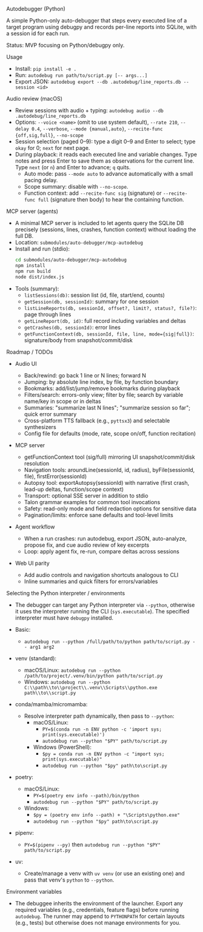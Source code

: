 Autodebugger (Python)

A simple Python-only auto-debugger that steps every executed line of a target program using debugpy and records per-line reports into SQLite, with a session id for each run.

Status: MVP focusing on Python/debugpy only.

Usage
- Install: `pip install -e .`
- Run: `autodebug run path/to/script.py [-- args...]`
- Export JSON: `autodebug export --db .autodebug/line_reports.db --session <id>`

Audio review (macOS)
- Review sessions with audio + typing: `autodebug audio --db .autodebug/line_reports.db`
- Options: `--voice <name>` (omit to use system default), `--rate 210`, `--delay 0.4`, `--verbose`, `--mode {manual,auto}`, `--recite-func {off,sig,full}`, `--no-scope`
- Session selection (paged 0–9): type a digit 0–9 and Enter to select; type `okay` for 0; `next` for next page.
- During playback: it reads each executed line and variable changes. Type notes and press Enter to save them as observations for the current line. Type `next` (or `n`) and Enter to advance; `q` quits.
  - Auto mode: pass `--mode auto` to advance automatically with a small pacing delay.
  - Scope summary: disable with `--no-scope`.
  - Function context: add `--recite-func sig` (signature) or `--recite-func full` (signature then body) to hear the containing function.

MCP server (agents)
- A minimal MCP server is included to let agents query the SQLite DB precisely (sessions, lines, crashes, function context) without loading the full DB.
- Location: `submodules/auto-debugger/mcp-autodebug`
- Install and run (stdio):
  ```bash
  cd submodules/auto-debugger/mcp-autodebug
  npm install
  npm run build
  node dist/index.js
  ```
- Tools (summary):
  - `listSessions(db)`: session list (id, file, start/end, counts)
  - `getSession(db, sessionId)`: summary for one session
  - `listLineReports(db, sessionId, offset?, limit?, status?, file?)`: page through lines
  - `getLineReport(db, id)`: full record including variables and deltas
  - `getCrashes(db, sessionId)`: error lines
  - `getFunctionContext(db, sessionId, file, line, mode={sig|full})`: signature/body from snapshot/commit/disk

Roadmap / TODOs
- Audio UI
  - Back/rewind: go back 1 line or N lines; forward N
  - Jumping: by absolute line index, by file, by function boundary
  - Bookmarks: add/list/jump/remove bookmarks during playback
  - Filters/search: errors-only view; filter by file; search by variable name/key in scope or in deltas
  - Summaries: "summarize last N lines"; "summarize session so far"; quick error summary
  - Cross-platform TTS fallback (e.g., `pyttsx3`) and selectable synthesizers
  - Config file for defaults (mode, rate, scope on/off, function recitation)

- MCP server
  - getFunctionContext tool (sig/full) mirroring UI snapshot/commit/disk resolution
  - Navigation tools: aroundLine(sessionId, id, radius), byFile(sessionId, file), firstError(sessionId)
  - Autopsy tool: exportAutopsy(sessionId) with narrative (first crash, lead-up deltas, function/scope context)
  - Transport: optional SSE server in addition to stdio
  - Talon grammar examples for common tool invocations
  - Safety: read-only mode and field redaction options for sensitive data
  - Pagination/limits: enforce sane defaults and tool-level limits

- Agent workflow
  - When a run crashes: run autodebug, export JSON, auto-analyze, propose fix, and cue audio review of key excerpts
  - Loop: apply agent fix, re-run, compare deltas across sessions

- Web UI parity
  - Add audio controls and navigation shortcuts analogous to CLI
  - Inline summaries and quick filters for errors/variables

Selecting the Python interpreter / environments
- The debugger can target any Python interpreter via `--python`, otherwise it uses the interpreter running the CLI (`sys.executable`). The specified interpreter must have `debugpy` installed.

- Basic:
  - `autodebug run --python /full/path/to/python path/to/script.py -- arg1 arg2`

- venv (standard):
  - macOS/Linux: `autodebug run --python /path/to/project/.venv/bin/python path/to/script.py`
  - Windows: `autodebug run --python C:\\path\\to\\project\\.venv\\Scripts\\python.exe path\\to\\script.py`

- conda/mamba/micromamba:
  - Resolve interpreter path dynamically, then pass to `--python`:
    - macOS/Linux:
      - ``PY=$(conda run -n ENV python -c 'import sys; print(sys.executable)')``
      - ``autodebug run --python "$PY" path/to/script.py``
    - Windows (PowerShell):
      - `$py = conda run -n ENV python -c "import sys; print(sys.executable)"`
      - `autodebug run --python "$py" path\to\script.py`

- poetry:
  - macOS/Linux:
    - ``PY=$(poetry env info --path)/bin/python``
    - ``autodebug run --python "$PY" path/to/script.py``
  - Windows:
    - `$py = (poetry env info --path) + "\Scripts\python.exe"`
    - `autodebug run --python "$py" path\to\script.py`

- pipenv:
  - ``PY=$(pipenv --py)`` then ``autodebug run --python "$PY" path/to/script.py``

- uv:
  - Create/manage a venv with `uv venv` (or use an existing one) and pass that venv's `python` to `--python`.

Environment variables
- The debuggee inherits the environment of the launcher. Export any required variables (e.g., credentials, feature flags) before running `autodebug`. The runner may append to `PYTHONPATH` for certain layouts (e.g., tests) but otherwise does not manage environments for you.
